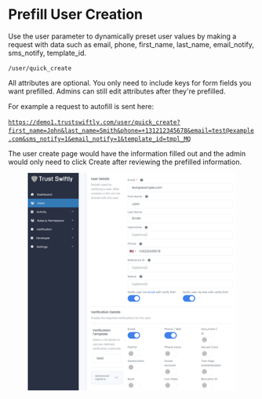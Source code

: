 # Prefill User Creation

Use the user parameter to dynamically preset user values by making a request with data such as email, phone, first\_name, last\_name, email\_notify, sms\_notify, template\_id.

```
/user/quick_create
```

All attributes are optional. You only need to include keys for form fields you want prefilled. Admins can still edit attributes after they're prefilled.

For example a request to autofill is sent here:

[`https://demo1.trustswiftly.com/user/quick_create?first_name=John&last_name=Smith&phone=+131212345678&email=test@example.com&sms_notify=1&email_notify=1&template_id=tmpl_MQ`](https://demo1.trustswiftly.com/user/quick\_create?first\_name=John\&last\_name=Smith\&phone=+131212345678\&email=test@example.com\&sms\_notify=1\&email\_notify=1\&template\_id=tmpl\_MQ)

The user create page would have the information filled out and the admin would only need to click Create after reviewing the prefilled information.

<figure><img src="../.gitbook/assets/image (4) (1).png" alt=""><figcaption></figcaption></figure>
